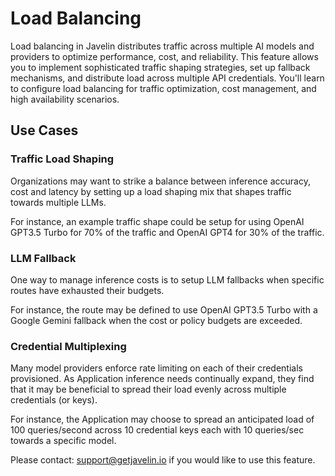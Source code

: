 # Load Balancing

Load balancing in Javelin distributes traffic across multiple AI models and providers to optimize performance, cost, and reliability. This feature allows you to implement sophisticated traffic shaping strategies, set up fallback mechanisms, and distribute load across multiple API credentials. You'll learn to configure load balancing for traffic optimization, cost management, and high availability scenarios. 

## Use Cases

### Traffic Load Shaping
Organizations may want to strike a balance between inference accuracy, cost and latency by setting up a load shaping mix that shapes traffic towards multiple LLMs. 

For instance, an example traffic shape could be setup for using OpenAI GPT3.5 Turbo for 70% of the traffic and OpenAI GPT4 for 30% of the traffic. 

### LLM Fallback
One way to manage inference costs is to setup LLM fallbacks when specific routes have exhausted their budgets. 

For instance, the route may be defined to use OpenAI GPT3.5 Turbo with a Google Gemini fallback when the cost or policy budgets are exceeded. 

### Credential Multiplexing
Many model providers enforce rate limiting on each of their credentials provisioned. As Application inference needs continually expand, they find that it may be beneficial to spread their load evenly across multiple credentials (or keys). 

For instance, the Application may choose to spread an anticipated load of 100 queries/second across 10 credential keys each with 10 queries/sec towards a specific model. 

Please contact: support@getjavelin.io if you would like to use this feature. 